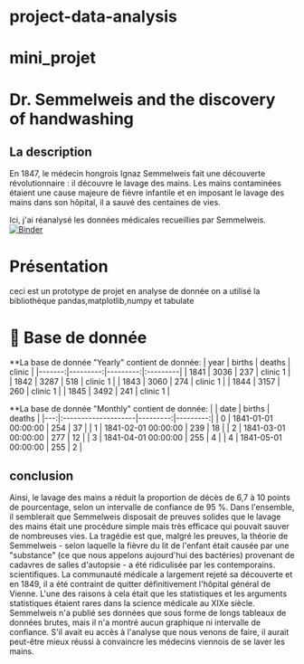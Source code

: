 # project-data-analysis

# mini_projet
# Dr. Semmelweis and the discovery of handwashing
## La description
En 1847, le médecin hongrois Ignaz Semmelweis fait une découverte révolutionnaire : il découvre le lavage des mains. Les mains contaminées étaient une cause majeure de fièvre infantile et en imposant le lavage des mains dans son hôpital, il a sauvé des centaines de vies.

Ici, j'ai réanalysé les données médicales recueillies par Semmelweis.
[![Binder](https://mybinder.org/badge_logo.svg)](https://mybinder.org/v2/gh/safafr/project-data-analysis/main?filepath=notebook.ipynb)
# Présentation
ceci est un prototype de projet en analyse de donnée on a utilisé la bibliothèque pandas,matplotlib,numpy et tabulate

# :file_folder: Base de donnée
**La base de donnée "Yearly" contient de donnée:
|   year |   births |   deaths | clinic   |
|-------:|---------:|---------:|:---------|
|   1841 |     3036 |      237 | clinic 1 |
|   1842 |     3287 |      518 | clinic 1 |
|   1843 |     3060 |      274 | clinic 1 |
|   1844 |     3157 |      260 | clinic 1 |
|   1845 |     3492 |      241 | clinic 1 |

**La base de donnée "Monthly" contient de donnée:
|    | date                |   births |   deaths |
|---:|:--------------------|---------:|---------:|
|  0 | 1841-01-01 00:00:00 |      254 |       37 |
|  1 | 1841-02-01 00:00:00 |      239 |       18 |
|  2 | 1841-03-01 00:00:00 |      277 |       12 |
|  3 | 1841-04-01 00:00:00 |      255 |        4 |
|  4 | 1841-05-01 00:00:00 |      255 |        2 |

## conclusion

Ainsi, le lavage des mains a réduit la proportion de décès de 6,7 à 10 points de pourcentage, selon un intervalle de confiance de 95 %. Dans l'ensemble, il semblerait que Semmelweis disposait de preuves solides que le lavage des mains était une procédure simple mais très efficace qui pouvait sauver de nombreuses vies.
La tragédie est que, malgré les preuves, la théorie de Semmelweis - selon laquelle la fièvre du lit de l'enfant était causée par une "substance" (ce que nous appelons aujourd'hui des bactéries) provenant de cadavres de salles d'autopsie - a été ridiculisée par les contemporains. scientifiques. La communauté médicale a largement rejeté sa découverte et en 1849, il a été contraint de quitter définitivement l'hôpital général de Vienne.
L'une des raisons à cela était que les statistiques et les arguments statistiques étaient rares dans la science médicale au XIXe siècle. Semmelweis n'a publié ses données que sous forme de longs tableaux de données brutes, mais il n'a montré aucun graphique ni intervalle de confiance. S'il avait eu accès à l'analyse que nous venons de faire, il aurait peut-être mieux réussi à convaincre les médecins viennois de se laver les mains.


